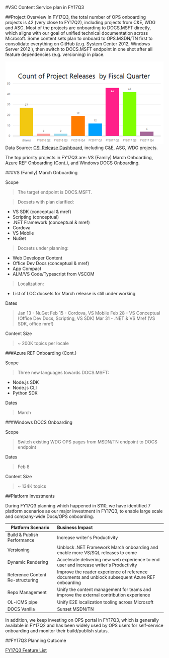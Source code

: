 #VSC Content Service plan in FY17Q3

##Project Overview
In FY17Q3, the total number of OPS onboarding projects is 42 (very close to FY17Q2), including projects from C&E, WDG and ASG. Most of the projects are onboarding to DOCS.MSFT directly, which aligns with our goal of unified technical documentation across Microsoft. Some content sets plan to onboard to OPS.MSDN/TN first to consolidate everything on GitHub (e.g. System Center 2012, Windows Server 2012 ), then switch to DOCS.MSFT endpoint in one shot after all feature dependencies (e.g. versioning) in place. 

![Count of Project Releases by Fiscal Quarter](../images/fy17q3_project_by_quarter.png)
Data Source: [CSI Release Dashboard](https://msit.powerbi.com/groups/e610335a-39ac-4ca2-b4dc-58ef168c2b48/reports/8ca6f24e-b144-4016-95db-3fab5c5fd26e/ReportSection), including C&E, ASG, WDG projects.

The top priority projects in FY17Q3 are: VS (Family) March Onboarding, Azure REF Onboarding (Cont.), and Windows DOCS Onboarding. 

###VS (Family) March Onboarding

Scope

>The target endpoint is DOCS.MSFT.

>Docsets with plan clarified:
- VS SDK (conceptual & mref)
- Scripting (conceptual)
- .NET Framework (conceptual & mref)
- Cordova
- VS Mobile
- NuGet 

>Docsets under planning:
- Web Developer Content
- Office Dev Docs (conceptual & mref)
- App Compact
- ALM/VS Code/Typescript from VSCOM

>Localization:
- List of LOC docsets for March release is still under working

Dates
>Jan 13 - NuGet
>Feb 15 - Cordova, VS Mobile
>Feb 28 - VS Conceptual (Office Dev Docs, Scripting, VS SDK)
>Mar 31 - .NET & VS Mref (VS SDK, office mref)

Content Size
>~ 200K topics per locale

###Azure REF Onboarding (Cont.)

Scope

>Three new languages towards DOCS.MSFT:
- Node.js SDK
- Node.js CLI
- Python SDK

Dates
>March

###Windows DOCS Onboarding

Scope

>Switch existing WDG OPS pages from MSDN/TN endpoint to DOCS endpoint

Dates

>Feb 8

Content Size

>~ 134K topics


##Platform Investments

During FY17Q3 planning which happened in S110, we have identified 7 platform scenarios as our major investment in FY17Q3, to enable large scale and company-wide Docs/OPS onboarding.

|Platform Scenario|Business Impact|
|---|:---|
|Build & Publish Performance|	Increase writer's Productivity|
|Versioning|	Unblock .NET Framework March onboarding and enable more VS/SQL releases to come|
|Dynamic Rendering|	Accelerate delivering new web experience to end user and increase writer's Productivity|
|Reference Content Re-structuring|	Improve the reader experience of reference documents and unblock subsequent Azure REF onboarding|
|Repo Management|	Unify the content management for teams and improve the external contribution experience|
|OL-iCMS pipe|	Unify E2E localization tooling across Microsoft |
|DOCS Vanilla|	Sunset MSDN/TN|

In addition, we keep investing on OPS portal in FY17Q3, which is generally available in FY17Q2 and has been widely used by OPS users for self-service onboarding and monitor their build/publish status.



##FY17Q3 Planning Outcome

[FY17Q3 Feature List](https://mseng.visualstudio.com/DefaultCollection/VSChina/_workItems/index?path=Shared%20Queries%2FSprint%20Planning%2FVSC%20FY17Q3%20Planning&_a=query)




